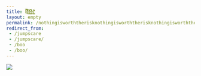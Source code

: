 ```yaml
---
title: h̸̢̼̋̀̿͑̓̐̎͂͌̏́͐̕͜͠é̷̢͇͖̇̇̌̊̇l̵̮͕̺͓͆̉͘l̶̢̡̳̘̜̼̹̆͑̾̈̓ǫ̸̢̢̛̗͙̟͍̭͖̗̯̭͇̠̎̊̄̋̒̈́̂͘
layout: empty
permalink: /nothingisworththerisknothingisworththerisknothingisworththerisknothingisworththerisknothingisworththerisknothingisworththerisknothingisworththerisk
redirect_from:
 - /jumpscare
 - /jumpscare/
 - /boo
 - /boo/
---
```

<script>
    document.getElementsByTagName("body")[0].requestFullscreen();
</script>

<img src="https://arifhamed.com/static/images/giraffe-town-final-boss.png" class="w-100">

<div style="display:none;">
    <audio controls autoplay>
        <source src="https://arifhamed.com/static/mp3/suicidemouse.avi-sped-up-400-trimmed.mp3" type="audio/mpeg">
        Your browser does not support the audio element.
    </audio>
</div>